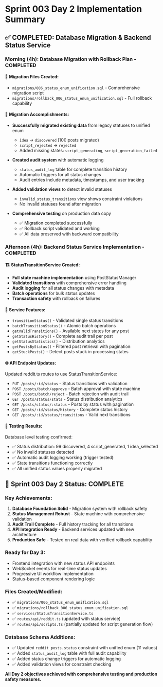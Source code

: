 # Sprint 003 Day 2 Implementation Summary

## ✅ COMPLETED: Database Migration & Backend Status Service

### Morning (4h): Database Migration with Rollback Plan - COMPLETED

#### 📁 Migration Files Created:

- `migrations/006_status_enum_unification.sql` - Comprehensive migration script
- `migrations/rollback_006_status_enum_unification.sql` - Full rollback capability

#### 🔄 Migration Accomplishments:

- **Successfully migrated existing data** from legacy statuses to unified enum
  - `idea` → `discovered` (100 posts migrated)
  - `script_rejected` → `rejected`
  - Added missing states: `script_generating`, `script_generation_failed`

- **Created audit system** with automatic logging
  - `status_audit_log` table for complete transition history
  - Automatic triggers for all status changes
  - Audit entries include metadata, timestamps, and user tracking

- **Added validation views** to detect invalid statuses
  - `invalid_status_transitions` view shows constraint violations
  - No invalid statuses found after migration

- **Comprehensive testing** on production data copy
  - ✅ Migration completed successfully
  - ✅ Rollback script validated and working
  - ✅ All data preserved with backward compatibility

### Afternoon (4h): Backend Status Service Implementation - COMPLETED

#### 🏗️ StatusTransitionService Created:

- **Full state machine implementation** using PostStatusManager
- **Validated transitions** with comprehensive error handling
- **Audit logging** for all status changes with metadata
- **Batch operations** for bulk status updates
- **Transaction safety** with rollback on failures

#### 🔧 Service Features:

- `transitionStatus()` - Validated single status transitions
- `batchTransitionStatus()` - Atomic batch operations
- `getValidTransitions()` - Available next states for any post
- `getStatusHistory()` - Complete audit trail per post
- `getStatusStatistics()` - Distribution analytics
- `getPostsByStatus()` - Filtered post retrieval with pagination
- `getStuckPosts()` - Detect posts stuck in processing states

#### 🌐 API Endpoint Updates:

Updated reddit.ts routes to use StatusTransitionService:

- `PUT /posts/:id/status` - Status transitions with validation
- `POST /posts/batch/approve` - Batch approval with state machine
- `POST /posts/batch/reject` - Batch rejection with audit trail
- `GET /posts/status/stats` - Status distribution analytics
- `GET /posts/status/:status` - Posts by status with pagination
- `GET /posts/:id/status/history` - Complete status history
- `GET /posts/:id/status/transitions` - Valid next transitions

#### 🧪 Testing Results:

Database level testing confirmed:

- ✅ Status distribution: 99 discovered, 4 script_generated, 1 idea_selected
- ✅ No invalid statuses detected
- ✅ Automatic audit logging working (trigger tested)
- ✅ State transitions functioning correctly
- ✅ All unified status values properly migrated

## 🎯 Sprint 003 Day 2 Status: COMPLETE

### Key Achievements:

1. **Database Foundation Solid** - Migration system with rollback safety
2. **Status Management Robust** - State machine with comprehensive validation
3. **Audit Trail Complete** - Full history tracking for all transitions
4. **API Integration Ready** - Backend services updated with new architecture
5. **Production Safe** - Tested on real data with verified rollback capability

### Ready for Day 3:

- Frontend integration with new status API endpoints
- WebSocket events for real-time status updates
- Progressive UI workflow implementation
- Status-based component rendering logic

### Files Created/Modified:

- ✅ `migrations/006_status_enum_unification.sql`
- ✅ `migrations/rollback_006_status_enum_unification.sql`
- ✅ `services/StatusTransitionService.ts`
- ✅ `routes/api/reddit.ts` (updated with status service)
- ✅ `routes/api/scripts.ts` (partially updated for script generation flow)

### Database Schema Additions:

- ✅ Updated `reddit_posts.status` constraint with unified enum (11 values)
- ✅ Added `status_audit_log` table with full audit capability
- ✅ Added status change triggers for automatic logging
- ✅ Added validation views for constraint checking

**All Day 2 objectives achieved with comprehensive testing and production safety measures.**
